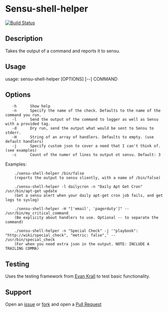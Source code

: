 # Sensu-shell-helper
[![Build Status](https://travis-ci.org/solarkennedy/sensu-shell-helper.png)](https://travis-ci.org/solarkennedy/sensu-shell-helper)

## Description

Takes the output of a command and reports it to sensu.

## Usage

usage: sensu-shell-helper [OPTIONS] [--] COMMAND

## Options

```
   -h      Show help
   -n      Specify the name of the check. Defaults to the name of the command you run.
   -l      Send the output of the command to logger as well as Sensu with a provided tag.
   -d      Dry run, send the output what would be sent to Sensu to stderr.
   -H      String of an array of handlers. Defaults to empty. (use default handlers)
   -j      Specify custom json to cover a need that I can't think of. (see examples)
   -c      Count of the numer of lines to output ot sensu. Default: 3
```

Examples:

```
    ./sensu-shell-helper /bin/false
    (reports the output to sensu sliently, with a name of /bin/false)

    ./sensu-shell-helper -l dailycron -n "Daily Apt Get Cron" /usr/bin/apt-get update
    (Get a sensu alert when your daily apt-get cron job fails, and get logs to syslog)

    ./sensu-shell-helper -H "['email', 'pagerduty']" -- /usr/bin/my_critical_command
    (Be explicity about handlers to use. Optional -- to separate the command)

    ./sensu-shell-helper -n "Special Check" -j '"playbook": "http://wiki/special_check", "metric: false",' -- /usr/bin/special_check
    (For when you need extra json in the output. NOTE: INCLUDE A TRAILING COMMA)
```

## Testing
Uses the testing framework from [Evan Krall](https://github.com/EvanKrall/bash-present)
to test basic functionality.

## Support
Open an [issue](https://github.com/solarkennedy/sensu-shell-helper/issues) or
[fork](https://github.com/solarkennedy/sensu-shell-helper/fork) and open a
[Pull Request](https://github.com/solarkennedy/sensu-shell-helper/pulls)
                 
